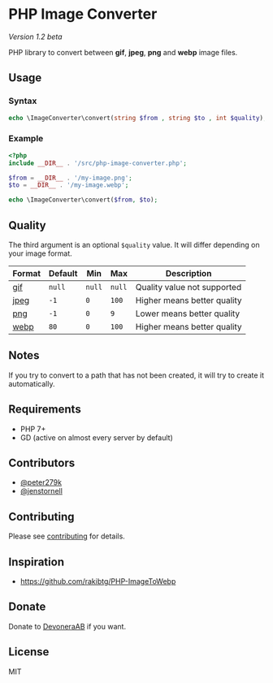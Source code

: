 # PHP Image Converter

*Version 1.2 beta*

PHP library to convert between **gif**, **jpeg**, **png** and **webp** image files.

## Usage

### Syntax

```php
echo \ImageConverter\convert(string $from , string $to , int $quality);
```

### Example

```php
<?php
include __DIR__ . '/src/php-image-converter.php';

$from = __DIR__ . '/my-image.png';
$to = __DIR__ . '/my-image.webp';

echo \ImageConverter\convert($from, $to);
```

## Quality

The third argument is an optional `$quality` value. It will differ depending on your image format.

| Format                                                       | Default | Min    | Max    | Description                 |
| ------------------------------------------------------------ | ------- | ------ | ------ | --------------------------- |
| [gif](https://www.php.net/manual/en/function.imagegif.php)   | `null`  | `null` | `null` | Quality value not supported |
| [jpeg](https://www.php.net/manual/en/function.imagejpeg.php) | `-1`    | `0`    | `100`  | Higher means better quality |
| [png](https://www.php.net/manual/en/function.imagepng.php)   | `-1`    | `0`    | `9`    | Lower means better quality  |
| [webp](https://www.php.net/manual/en/function.imagewebp.php) | `80`    | `0`    | `100`  | Higher means better quality |

## Notes

If you try to convert to a path that has not been created, it will try to create it automatically.

## Requirements

- PHP 7+
- GD (active on almost every server by default)

## Contributors

- [@peter279k](https://github.com/peter279k)
- [@jenstornell](https://github.com/jenstornell)

## Contributing

Please see [contributing](contributing.md) for details.

## Inspiration

- https://github.com/rakibtg/PHP-ImageToWebp

## Donate

Donate to [DevoneraAB](https://www.paypal.me/DevoneraAB) if you want.

## License

MIT
